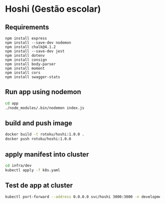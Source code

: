 # Hoshi (Gestão escolar)

## Requirements
```
npm install express
npm install --save-dev nodemon
npm install chalk@4.1.2
npm install --save-dev jest
npm install dotenv
npm install consign
npm install body-parser
npm install moment
npm install cors
npm install swagger-stats
```
## Run app using nodemon
```bash
cd app
./node_modules/.bin/nodemon index.js
```

## build and push image
```bash
docker build -t rotoku/hoshi:1.0.0 .
docker push rotoku/hoshi:1.0.0
```

## apply manifest into cluster
```bash
cd infra/dev
kubectl apply -f k8s.yaml
```

## Test de app at cluster
```bash
kubectl port-forward --address 0.0.0.0 svc/hoshi 3000:3000 -n development
```